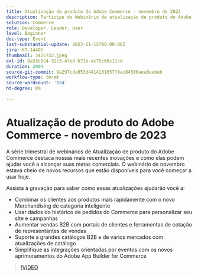 ```yaml
---
title: Atualização de produto do Adobe Commerce - novembro de 2023
description: Participe do Webinário de atualização de produto do Adobe Commerce para saber como estamos transformando a plataforma com muitos recursos novos e interessantes! Mostraremos as mais recentes inovações do Commerce e como elas ajudarão você a aumentar as vendas, simplificar o desenvolvimento e aumentar o desempenho.
solution: Commerce
role: Developer, Leader, User
level: Beginner
doc-type: Event
last-substantial-update: 2023-11-15T00:00:00Z
jira: KT-14485
thumbnail: 3425732.jpeg
exl-id: 8a33c324-32c3-47e8-b71b-ac75c66c11cd
duration: 2904
source-git-commit: 9a297cda953d4414131657f9ac84580aea0eabeb
workflow-type: tm+mt
source-wordcount: '154'
ht-degree: 0%

---
```


# Atualização de produto do Adobe Commerce - novembro de 2023

A série trimestral de webinários de Atualização de produto do Adobe Commerce destaca nossas mais recentes inovações e como elas podem ajudar você a alcançar suas metas comerciais. O webinário de novembro estava cheio de novos recursos que estão disponíveis para você começar a usar hoje.

Assista à gravação para saber como essas atualizações ajudarão você a:

* Combinar os clientes aos produtos mais rapidamente com o novo Merchandising de categoria inteligente
* Usar dados do histórico de pedidos do Commerce para personalizar seu site e campanhas
* Aumentar vendas B2B com portais de clientes e ferramentas de cotação de representantes de vendas
* Suporte a grandes catálogos B2B e de vários mercados com atualizações de catálogo
* Simplifique as integrações orientadas por eventos com os novos aprimoramentos do Adobe App Builder for Commerce

>[!VIDEO](https://video.tv.adobe.com/v/3425732/?learn=on)
